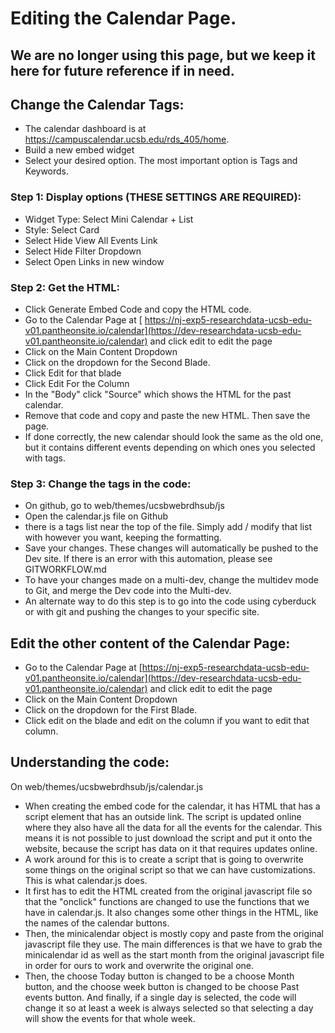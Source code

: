 # Editing the Calendar Page.

## We are no longer using this page, but we keep it here for future reference if in need.

## Change the Calendar Tags:
- The calendar dashboard is at https://campuscalendar.ucsb.edu/rds_405/home.  
- Build a new embed widget
- Select your desired option.  The most important option is Tags and Keywords.  
### Step 1: Display options (THESE SETTINGS ARE REQUIRED):
- Widget Type: Select Mini Calendar + List
- Style: Select Card
- Select Hide View All Events Link
- Select Hide Filter Dropdown
- Select Open Links in new window
### Step 2: Get the HTML:
- Click Generate Embed Code and copy the HTML code.
- Go to the Calendar Page at [ https://nj-exp5-researchdata-ucsb-edu-v01.pantheonsite.io/calendar](https://dev-researchdata-ucsb-edu-v01.pantheonsite.io/calendar) and click edit to edit the page
- Click on the Main Content Dropdown
- Click on the dropdown for the Second Blade.
- Click Edit for that blade
- Click Edit For the Column
- In the "Body" click "Source" which shows the HTML for the past calendar.
- Remove that code and copy and paste the new HTML.  Then save the page.
- If done correctly, the new calendar should look the same as the old one, but it contains different events depending on which ones you selected with tags.

### Step 3: Change the tags in the code:
- On github, go to web/themes/ucsbwebrdhsub/js
- Open the calendar.js file on Github
- there is a tags list near the top of the file. Simply add / modify that list with however you want, keeping the formatting.  
- Save your changes.  These changes will automatically be pushed to the Dev site.  If there is an error with this automation, please see GITWORKFLOW.md
- To have your changes made on a multi-dev, change the multidev mode to Git, and merge the Dev code into the Multi-dev. 
- An alternate way to do this step is to go into the code using cyberduck or with git and pushing the changes to your specific site. 

## Edit the other content of the Calendar Page:
- Go to the Calendar Page at [https://nj-exp5-researchdata-ucsb-edu-v01.pantheonsite.io/calendar](https://dev-researchdata-ucsb-edu-v01.pantheonsite.io/calendar) and click edit to edit the page
- Click on the Main Content Dropdown
- Click on the dropdown for the First Blade.
- Click edit on the blade and edit on the column if you want to edit that column.

## Understanding the code:
On web/themes/ucsbwebrdhsub/js/calendar.js
- When creating the embed code for the calendar, it has HTML that has a script element that has an outside link.  The script is updated online where
they also have all the data for all the events for the calendar.  This means it is not possible to just download the script and put it onto the website, because the script has data on it that requires updates online.  
- A work around for this is to create a script that is going to overwrite some things on the original script so that we can have customizations.  This is what calendar.js does.  
- It first has to edit the HTML created from the original javascript file so that the "onclick" functions are changed to use the functions that we have in calendar.js.  It also changes some other things in the HTML, like the names of the calendar buttons.
- Then, the minicalendar object is mostly copy and paste from the original javascript file they use.  The main differences is that we have to grab the minicalendar id as well as the start month from the original javascript file in order for ours to work and overwrite the original one. 
- Then, the choose Today button is changed to be a choose Month button, and the choose week button is changed to be choose Past events button.  And finally, if a single day is selected, the code will change it so at least a week is always selected so that selecting a day will show the events for that whole week.

